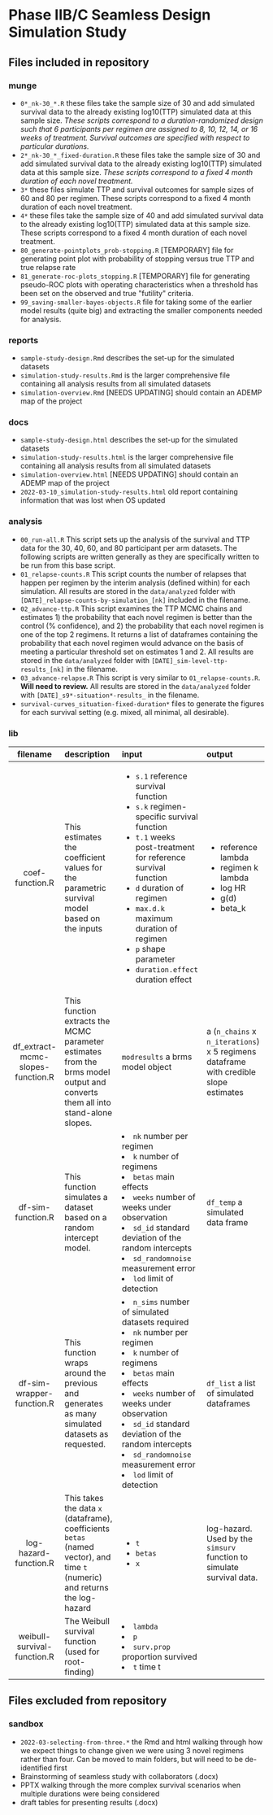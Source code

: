 # Phase IIB/C Seamless Design Simulation Study

## Files included in repository

### munge

+ `0*_nk-30_*.R` these files take the sample size of 30 and add simulated survival data to the already existing log10(TTP) simulated data at this sample size. *These scripts correspond to a duration-randomized design such that 6 participants per regimen are assigned to 8, 10, 12, 14, or 16 weeks of treatment. Survival outcomes are specified with respect to particular durations.*  
+ `2*_nk-30_*_fixed-duration.R` these files take the sample size of 30 and add simulated survival data to the already existing log10(TTP) simulated data at this sample size. *These scripts correspond to a fixed 4 month duration of each novel treatment.* 
+ `3*` these files simulate TTP and survival outcomes for sample sizes of 60 and 80 per regimen. These scripts correspond to a fixed 4 month duration of each novel treatment.
+ `4*` these files take the sample size of 40 and add simulated survival data to the already existing log10(TTP) simulated data at this sample size. These scripts correspond to a fixed 4 month duration of each novel treatment.
+ `80_generate-pointplots_prob-stopping.R` [TEMPORARY] file for generating point plot with probability of stopping versus true TTP and true relapse rate
+ `81_generate-roc-plots_stopping.R` [TEMPORARY] file for generating pseudo-ROC plots with operating characteristics when a threshold has been set on the observed and true "futility" criteria.
+ `99_saving-smaller-bayes-objects.R` file for taking some of the earlier model results (quite big) and extracting the smaller components needed for analysis.

### reports

+ `sample-study-design.Rmd` describes the set-up for the simulated datasets
+ `simulation-study-results.Rmd` is the larger comprehensive file containing all analysis results from all simulated datasets
+ `simulation-overview.Rmd` [NEEDS UPDATING] should contain an ADEMP map of the project

### docs

+ `sample-study-design.html` describes the set-up for the simulated datasets
+ `simulation-study-results.html` is the larger comprehensive file containing all analysis results from all simulated datasets
+ `simulation-overview.html` [NEEDS UPDATING] should contain an ADEMP map of the project
+ `2022-03-10_simulation-study-results.html` old report containing information that was lost when OS updated

### analysis

+ `00_run-all.R` This script sets up the analysis of the survival and TTP data for the 30, 40, 60, and 80 participant per arm datasets. The following scripts are written generally as they are specifically written to be run from this base script.
+ `01_relapse-counts.R` This script counts the number of relapses that happen per regimen by the interim analysis (defined within) for each simulation. All results are stored in the `data/analyzed` folder with `[DATE]_relapse-counts-by-simulation_[nk]` included in the filename.
+ `02_advance-ttp.R` This script examines the TTP MCMC chains and estimates 1) the probability that each novel regimen is better than the control (% confidence), and 2) the probability that each novel regimen is one of the top 2 regimens. It returns a list of dataframes containing the probability that each novel regimen would advance on the basis of meeting a particular threshold set on estimates 1 and 2. All results are stored in the `data/analyzed` folder with `[DATE]_sim-level-ttp-results_[nk]` in the filename.
+ `03_advance-relapse.R` This script is very similar to `01_relapse-counts.R`. **Will need to review.** All results are stored in the `data/analyzed` folder with `[DATE]_s9*-situation*-results_` in the filename.
+ `survival-curves_situation-fixed-duration*` files to generate the figures for each survival setting (e.g. mixed, all minimal, all desirable).

### lib

| filename | description | input | output | 
|:--------:|:------------|:------|:-------|
|coef-function.R | This estimates the coefficient values for the parametric survival model based on the inputs | <ul><li>`s.1` reference survival function</li><li>`s.k` regimen-specific survival function</li><li>`t.1` weeks post-treatment for reference survival function</li><li>`d` duration of regimen</li><li>`max.d.k` maximum duration of regimen</li><li>`p` shape parameter</li><li>`duration.effect` duration effect</li></ul> | <ul><li>reference lambda</li><li>regimen k lambda</li><li>log HR</li><li>g(d)</li><li>beta_k</li></ul> |
| df_extract-mcmc-slopes-function.R | This function extracts the MCMC parameter estimates from the brms model output and converts them all into stand-alone slopes. | `modresults` a brms model object | a (`n_chains` x `n_iterations`) x 5 regimens dataframe with credible slope estimates |
| df-sim-function.R | This function simulates a dataset based on a random intercept model. | <li>`nk` number per regimen </li><li> `k` number of regimens </li><li> `betas` main effects </li><li> `weeks` number of weeks under observation </li><li> `sd_id` standard deviation of the random intercepts </li><li> `sd_randomnoise` measurement error </li><li> `lod` limit of detection | `df_temp` a simulated data frame |
| df-sim-wrapper-function.R | This function wraps around the previous and generates as many simulated datasets as requested. | <li> `n_sims` number of simulated datasets required </li><li>`nk` number per regimen </li><li> `k` number of regimens </li><li> `betas` main effects </li><li> `weeks` number of weeks under observation </li><li> `sd_id` standard deviation of the random intercepts </li><li> `sd_randomnoise` measurement error </li><li> `lod` limit of detection | `df_list` a list of simulated dataframes |
|log-hazard-function.R | This takes the data `x` (dataframe), coefficients `betas` (named vector), and time `t` (numeric) and returns the log-hazard |  <ul><li>`t`</li><li>`betas`</li><li>`x`</li></ul> | log-hazard. Used by the `simsurv` function to simulate survival data.| 
| weibull-survival-function.R | The Weibull survival function (used for root-finding) | <li>`lambda`</li><li> `p`  </li><li> `surv.prop` proportion survived </li><li> `t` time t | |

## Files excluded from repository

### sandbox

+ `2022-03-selecting-from-three.*` the Rmd and html walking through how we expect things to change given we were using 3 novel regimens rather than four. Can be moved to main folders, but will need to be de-identified first
+ Brainstorming of seamless study with collaborators (.docx)
+ PPTX walking through the more complex survival scenarios when multiple durations were being considered
+ draft tables for presenting results (.docx)

